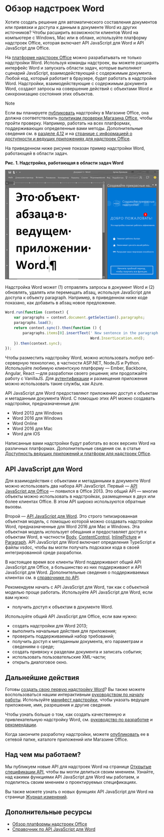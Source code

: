 
# <a name="word-add-ins-overview"></a>Обзор надстроек Word

Хотите создать решение для автоматического составления документов или привязки и доступа к данным в документе Word из других источников? Чтобы расширить возможности клиентов Word на компьютере с Windows, Mac или в облаке, используйте платформу надстроек Office, которая включает API JavaScript для Word и API JavaScript для Office.

На [платформе надстроек Office](../overview/office-add-ins.md) можно разрабатывать не только надстройки Word. Используя команды надстроек, вы можете расширять интерфейс Word и запускать области задач, которые выполняют сценарий JavaScript, взаимодействующий с содержимым документа. Любой код, который работает в браузере, будет работать в надстройке Word. Надстройки, взаимодействующие с содержимым документа Word, создают запросы на совершение действий с объектами Word и синхронизацию состояния этих объектов. 

> [!NOTE]
>  Если вы планируете [публиковать](../publish/publish.md) надстройку в Магазине Office, она должна соответствовать [политикам проверки Магазина Office](https://msdn.microsoft.com/ru-ru/library/jj220035.aspx), чтобы пройти проверку. Например, работать на всех платформах, поддерживающих определенные вами методы. Дополнительные сведения см. в [разделе 4.12](https://msdn.microsoft.com/ru-ru/library/jj220035.aspx#Anchor_3) и на [странице с информацией о доступности и ведущих приложениях для надстроек Office](https://dev.office.com/add-in-availability).

На приведенном ниже рисунке показан пример надстройки Word, работающей в области задач.

**Рис. 1. Надстройка, работающая в области задач Word**

![Надстройка, работающая в области задач Word](../images/WordAddinShowHostClient.png)

Надстройка Word может (1) отправлять запросы в документ Word и (2) обновлять, удалять или перемещать абзац, используя JavaScript для доступа к объекту paragraph. Например, в приведенном ниже коде показано, как добавить в абзац новое предложение.

```js
Word.run(function (context) {
    var paragraphs = context.document.getSelection().paragraphs;
    paragraphs.load();
    return context.sync().then(function () {
        paragraphs.items[0].insertText(' New sentence in the paragraph.',
                                       Word.InsertLocation.end);
    }).then(context.sync);
});

```

Чтобы разместить надстройку Word, можно использовать любую веб-серверную технологию, в частности ASP.NET, NodeJS и Python. Используйте любимую клиентскую платформу — Ember, Backbone, Angular, React —для разработки своего решения; или продолжайте работу с VanillaJS. Для [аутентификации](../develop/use-the-oauth-authorization-framework-in-an-office-add-in.md) и размещения приложения можно использовать такие службы, как Azure.

API JavaScript для Word предоставляют приложению доступ к объектам и метаданным документа Word. С помощью этих API можно создавать надстройки, предназначенные для:

* Word 2013 для Windows
* Word 2016 для Windows
* Word Online
* Word 2016 для Mac
* Word для iOS

Написанные вами надстройки будут работать во всех версиях Word на различных платформах. Дополнительные сведения см. в статье [Доступность ведущих приложений и платформ для надстроек Office](https://dev.office.com/add-in-availability).

## <a name="javascript-apis-for-word"></a>API JavaScript для Word

Для взаимодействия с объектами и метаданными в документе Word можно использовать два набора API JavaScript. Первый — [API JavaScript для Office](https://dev.office.com/reference/add-ins/javascript-api-for-office?product=word) — появился в Office 2013. Это общий API — многие объекты можно использовать в надстройках, размещенных в двух или более клиентах Office. В этом API широко используются обратные вызовы. 

Второй — [API JavaScript для Word](http://dev.office.com/reference/add-ins/word/word-add-ins-reference-overview). Это строго типизированная объектная модель, с помощью которой можно создавать надстройки Word, предназначенные для Word 2016 для Mac и Windows. Эта объектная модель использует обещания и предоставляет доступ к объектам Word, в частности [Body](http://dev.office.com/reference/add-ins/word/body), [ContentControl](http://dev.office.com/reference/add-ins/word/contentcontrol), [InlinePicture](http://dev.office.com/reference/add-ins/word/inlinepicture) и [Paragraph](http://dev.office.com/reference/add-ins/word/paragraph). API JavaScript для Word включает определения TypeScript и файлы vsdoc, чтобы вы могли получать подсказки кода в своей интегрированной среде разработки.

В настоящее время все клиенты Word поддерживают общий API JavaScript для Office, а большинство из них поддерживают и API JavaScript для Word. Дополнительные сведения о поддерживаемых клиентах см. в [справочнике по API](https://dev.office.com/reference/add-ins/javascript-api-for-office?product=word).

Рекомендуем начать с API JavaScript для Word, так как с объектной моделью проще работать. Используйте API JavaScript для Word, если вам нужно:

* получить доступ к объектам в документе Word.

Используйте общий API JavaScript для Office, если вам нужно:

* создать надстройки для Word 2013;
* выполнить начальные действия для приложения;
* проверить поддерживаемый набор требований;
* получить доступ к метаданным документа, его параметрам и сведениям о среде;
* создать привязку к разделам документа и записать события;
* использовать пользовательские XML-части;
* открыть диалоговое окно.

## <a name="next-steps"></a>Дальнейшие действия

Готовы [создать свою первую надстройку Word](word-add-ins.md)? Вы также можете воспользоваться нашим интерактивным [руководством по началу работы](http://dev.office.com/getting-started/addins?product=Word). Используйте [манифест надстройки](../overview/add-in-manifests.md), чтобы указать ведущее приложение, имя, разрешения и другие сведения.

Чтобы узнать больше о том, как создать качественную и привлекательную надстройку Word, см. [руководство по разработке](../design/add-in-design.md) и [рекомендации](../design/add-in-development-best-practices.md).

Когда закончите разработку надстройки, можете [опубликовать](../publish/publish.md) ее в сетевой папке, каталоге приложений или Магазине Office.

## <a name="whats-coming-up-for-word-add-ins"></a>Над чем мы работаем?

Мы публикуем новые API для надстроек Word на странице [Открытые спецификации API](http://dev.office.com/reference/add-ins/openspec), чтобы вы могли делиться своим мнением. Узнайте, над какими функциями API JavaScript для Word мы работаем, и поделитесь своим мнением о проектируемых спецификациях.

Вы также можете узнать о новых функциях API JavaScript для Word на странице [Журнал изменений](http://dev.office.com/changelog).

## <a name="additional-resources"></a>Дополнительные ресурсы

* [Обзор платформы надстроек Office](../overview/office-add-ins.md)
* [Справочник по API JavaScript для Word](http://dev.office.com/reference/add-ins/word/word-add-ins-reference-overview)

